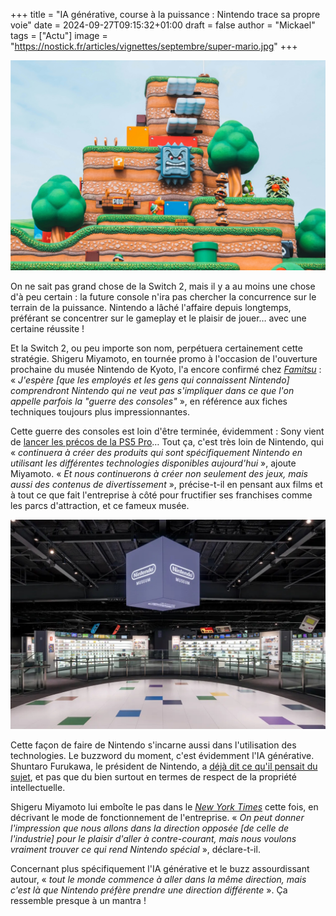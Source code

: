 +++
title = "IA générative, course à la puissance : Nintendo trace sa propre voie"
date = 2024-09-27T09:15:32+01:00
draft = false
author = "Mickael"
tags = ["Actu"]
image = "https://nostick.fr/articles/vignettes/septembre/super-mario.jpg"
+++

![Super Mario World](super-mario.jpg "© Roméo A. (Unsplash)")

On ne sait pas grand chose de la Switch 2, mais il y a au moins une chose d'à peu certain : la future console n'ira pas chercher la concurrence sur le terrain de la puissance. Nintendo a lâché l'affaire depuis longtemps, préférant se concentrer sur le gameplay et le plaisir de jouer… avec une certaine réussite !

Et la Switch 2, ou peu importe son nom, perpétuera certainement cette stratégie. Shigeru Miyamoto, en tournée promo à l'occasion de l'ouverture prochaine du musée Nintendo de Kyoto, l'a encore confirmé chez *[Famitsu](https://www.famitsu.com/article/202409/18892)* : « *J'espère [que les employés et les gens qui connaissent Nintendo] comprendront Nintendo qui ne veut pas s'impliquer dans ce que l'on appelle parfois la "guerre des consoles"* », en référence aux fiches techniques toujours plus impressionnantes.

Cette guerre des consoles est loin d'être terminée, évidemment : Sony vient de [lancer les précos de la PS5 Pro](https://nostick.fr/articles/2024/septembre/2609-bundle-ps5-pro-en-vente/)… Tout ça, c'est très loin de Nintendo, qui « *continuera à créer des produits qui sont spécifiquement Nintendo en utilisant les différentes technologies disponibles aujourd'hui* », ajoute Miyamoto. « *Et nous continuerons à créer non seulement des jeux, mais aussi des contenus de divertissement* », précise-t-il en pensant aux films et à tout ce que fait l'entreprise à côté pour fructifier ses franchises comme les parcs d'attraction, et ce fameux musée.

![Musée Nintendo](nintendo-musee.jpg "Le Saint Graal.")

Cette façon de faire de Nintendo s'incarne aussi dans l'utilisation des technologies. Le buzzword du moment, c'est évidemment l'IA générative. Shuntaro Furukawa, le président de Nintendo, a [déjà dit ce qu'il pensait du sujet](https://nostick.fr/articles/2024/juillet/0407-nintendo-ia-generative-developpement-jeux/), et pas que du bien surtout en termes de respect de la propriété intellectuelle. 

Shigeru Miyamoto lui emboîte le pas dans le *[New York Times](https://www.nytimes.com/2024/09/25/arts/design/shigeru-miyamoto-interview-nintendo-museum.html)* cette fois, en décrivant le mode de fonctionnement de l'entreprise. « *On peut donner l'impression que nous allons dans la direction opposée [de celle de l'industrie] pour le plaisir d'aller à contre-courant, mais nous voulons vraiment trouver ce qui rend Nintendo spécial* », déclare-t-il.

Concernant plus spécifiquement l'IA générative et le buzz assourdissant autour, « *tout le monde commence à aller dans la même direction, mais c'est là que Nintendo préfère prendre une direction différente* ». Ça ressemble presque à un mantra !
